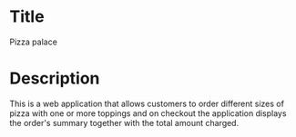# Title
Pizza palace
# Description
This is a web application that allows customers to order different sizes of pizza with one or more toppings and on checkout the application displays the order's summary together with the total amount charged.
